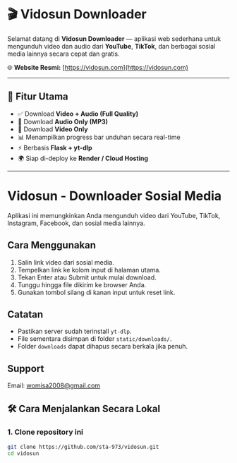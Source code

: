 # 🎬 Vidosun Downloader

Selamat datang di **Vidosun Downloader** — aplikasi web sederhana untuk mengunduh video dan audio dari **YouTube**, **TikTok**, dan berbagai sosial media lainnya secara cepat dan gratis.

🌐 **Website Resmi:** [https://vidosun.com](https://vidosun.com)

---

## 🚀 Fitur Utama
- ✅ Download **Video + Audio (Full Quality)**
- 🎵 Download **Audio Only (MP3)**
- 🎥 Download **Video Only**
- 📊 Menampilkan progress bar unduhan secara real-time
- ⚡ Berbasis **Flask + yt-dlp**
- 🌍 Siap di-deploy ke **Render / Cloud Hosting**

---
# Vidosun - Downloader Sosial Media

Aplikasi ini memungkinkan Anda mengunduh video dari YouTube, TikTok, Instagram, Facebook, dan sosial media lainnya.

## Cara Menggunakan
1. Salin link video dari sosial media.
2. Tempelkan link ke kolom input di halaman utama.
3. Tekan Enter atau Submit untuk mulai download.
4. Tunggu hingga file dikirim ke browser Anda.
5. Gunakan tombol silang di kanan input untuk reset link.

## Catatan
- Pastikan server sudah terinstall `yt-dlp`.
- File sementara disimpan di folder `static/downloads/`.
- Folder `downloads` dapat dihapus secara berkala jika penuh.

## Support
Email: womisa2008@gmail.com


## 🛠️ Cara Menjalankan Secara Lokal

### 1. Clone repository ini
```bash
git clone https://github.com/sta-973/vidosun.git
cd vidosun

